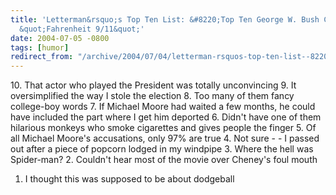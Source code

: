 ```yaml
---
title: 'Letterman&rsquo;s Top Ten List: &#8220;Top Ten George W. Bush Complaints About
  &quot;Fahrenheit 9/11&quot;'
date: 2004-07-05 -0800
tags: [humor]
redirect_from: "/archive/2004/07/04/letterman-rsquos-top-ten-list--8220top-ten-george-w-bush-complaints-about-fahrenheit-911.aspx/"
---
```


​10. That actor who played the President was totally unconvincing
 9. It oversimplified the way I stole the election
 8. Too many of them fancy college-boy words
 7. If Michael Moore had waited a few months, he could have included the
part where I get him deported
 6. Didn't have one of them hilarious monkeys who smoke cigarettes and
gives people the finger
 5. Of all Michael Moore's accusations, only 97% are true
 4. Not sure - - I passed out after a piece of popcorn lodged in my
windpipe
 3. Where the hell was Spider-man?
 2. Couldn't hear most of the movie over Cheney's foul mouth
 1. I thought this was supposed to be about dodgeball


